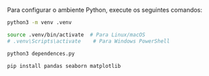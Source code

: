 Para configurar o ambiente Python, execute os seguintes comandos:

```bash
python3 -m venv .venv
```
```bash
source .venv/bin/activate  # Para Linux/macOS
# .venv\Scripts\activate    # Para Windows PowerShell
```
```bash
python3 dependences.py
```

```bash
pip install pandas seaborn matplotlib
```
